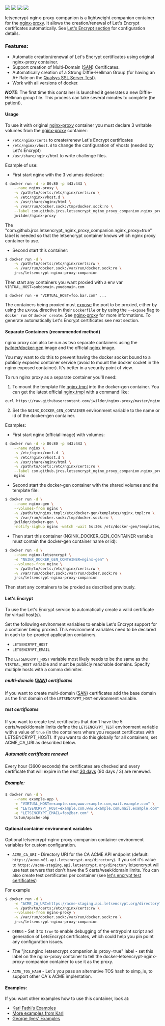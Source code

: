 [![](https://images.microbadger.com/badges/version/jrcs/letsencrypt-nginx-proxy-companion.svg)](https://hub.docker.com/r/jrcs/letsencrypt-nginx-proxy-companion "Click to view the image on Docker Hub")
[![](https://images.microbadger.com/badges/image/jrcs/letsencrypt-nginx-proxy-companion.svg)](https://hub.docker.com/r/jrcs/letsencrypt-nginx-proxy-companion "Click to view the image on Docker Hub")
[![](https://img.shields.io/docker/stars/jrcs/letsencrypt-nginx-proxy-companion.svg)](https://hub.docker.com/r/jrcs/letsencrypt-nginx-proxy-companion "Click to view the image on Docker Hub")
[![](https://img.shields.io/docker/pulls/jrcs/letsencrypt-nginx-proxy-companion.svg)](https://hub.docker.com/r/jrcs/letsencrypt-nginx-proxy-companion "Click to view the image on Docker Hub")

letsencrypt-nginx-proxy-companion is a lightweight companion container for the [nginx-proxy](https://github.com/jwilder/nginx-proxy). It allows the creation/renewal of Let's Encrypt certificates automatically. See [Let's Encrypt section](#lets-encrypt) for configuration details.

### Features:
* Automatic creation/renewal of Let's Encrypt certificates using original nginx-proxy container.
* Support creation of Multi-Domain ([SAN](https://www.digicert.com/subject-alternative-name.htm)) Certificates.
* Automatically creation of a Strong Diffie-Hellman Group (for having an A+ Rate on the [Qualsys SSL Server Test](https://www.ssllabs.com/ssltest/)).
* Work with all versions of docker.

***NOTE***: The first time this container is launched it generates a new Diffie-Hellman group file. This process can take several minutes to complete (be patient).

#### Usage

To use it with original [nginx-proxy](https://github.com/jwilder/nginx-proxy) container you must declare 3 writable volumes from the [nginx-proxy](https://github.com/jwilder/nginx-proxy) container:
* `/etc/nginx/certs` to create/renew Let's Encrypt certificates
* `/etc/nginx/vhost.d` to change the configuration of vhosts (needed by Let's Encrypt)
* `/usr/share/nginx/html` to write challenge files.

Example of use:

* First start nginx with the 3 volumes declared:
```bash
$ docker run -d -p 80:80 -p 443:443 \
    --name nginx-proxy \
    -v /path/to/certs:/etc/nginx/certs:ro \
    -v /etc/nginx/vhost.d \
    -v /usr/share/nginx/html \
    -v /var/run/docker.sock:/tmp/docker.sock:ro \
    --label com.github.jrcs.letsencrypt_nginx_proxy_companion.nginx_proxy=true \
    jwilder/nginx-proxy
```
The "com.github.jrcs.letsencrypt_nginx_proxy_companion.nginx_proxy=true" label is needed so that the letsencrypt container knows which nginx proxy container to use.

* Second start this container:
```bash
$ docker run -d \
    -v /path/to/certs:/etc/nginx/certs:rw \
    -v /var/run/docker.sock:/var/run/docker.sock:ro \
    jrcs/letsencrypt-nginx-proxy-companion
```

Then start any containers you want proxied with a env var `VIRTUAL_HOST=subdomain.youdomain.com`

    $ docker run -e "VIRTUAL_HOST=foo.bar.com" ...

The containers being proxied must [expose](https://docs.docker.com/reference/run/#expose-incoming-ports) the port to be proxied, either by using the `EXPOSE` directive in their `Dockerfile` or by using the `--expose` flag to `docker run` or `docker create`. See [nginx-proxy](https://github.com/jwilder/nginx-proxy) for more informations. To generate automatically Let's Encrypt certificates see next section.

#### Separate Containers (recommended method)
nginx proxy can also be run as two separate containers using the [jwilder/docker-gen](https://github.com/jwilder/docker-gen)
image and the official [nginx](https://hub.docker.com/_/nginx/) image.

You may want to do this to prevent having the docker socket bound to a publicly exposed container service (avoid to mount the docker socket in the nginx exposed container). It's better in a security point of view.

To run nginx proxy as a separate container you'll need:

1) To mount the template file [nginx.tmpl](https://github.com/jwilder/nginx-proxy/blob/master/nginx.tmpl) into the docker-gen container. You can get the latest official [nginx.tmpl](https://github.com/jwilder/nginx-proxy/blob/master/nginx.tmpl) with a command like:
```bash
curl https://raw.githubusercontent.com/jwilder/nginx-proxy/master/nginx.tmpl > /path/to/nginx.tmpl
```

2) Set the `NGINX_DOCKER_GEN_CONTAINER` environment variable to the name or id of the docker-gen container.

Examples:

* First start nginx (official image) with volumes:
```bash
$ docker run -d -p 80:80 -p 443:443 \
    --name nginx \
    -v /etc/nginx/conf.d  \
    -v /etc/nginx/vhost.d \
    -v /usr/share/nginx/html \
    -v /path/to/certs:/etc/nginx/certs:ro \
    --label com.github.jrcs.letsencrypt_nginx_proxy_companion.nginx_proxy=truee \
    nginx
```

* Second start the docker-gen container with the shared volumes and the template file:
```bash
$ docker run -d \
    --name nginx-gen \
    --volumes-from nginx \
    -v /path/to/nginx.tmpl:/etc/docker-gen/templates/nginx.tmpl:ro \
    -v /var/run/docker.sock:/tmp/docker.sock:ro \
    jwilder/docker-gen \
    -notify-sighup nginx -watch -wait 5s:30s /etc/docker-gen/templates/nginx.tmpl /etc/nginx/conf.d/default.conf
```

* Then start this container (NGINX_DOCKER_GEN_CONTAINER variable must contain the docker-gen container name or id):
```bash
$ docker run -d \
    --name nginx-letsencrypt \
    -e "NGINX_DOCKER_GEN_CONTAINER=nginx-gen" \
    --volumes-from nginx \
    -v /path/to/certs:/etc/nginx/certs:rw \
    -v /var/run/docker.sock:/var/run/docker.sock:ro \
    jrcs/letsencrypt-nginx-proxy-companion
```
Then start any containers to be proxied as described previously.

#### Let's Encrypt

To use the Let's Encrypt service to automatically create a valid certificate for virtual host(s).

Set the following environment variables to enable Let's Encrypt support for a container being proxied. This environment variables need to be declared in each to-be-proxied application containers.

- `LETSENCRYPT_HOST`
- `LETSENCRYPT_EMAIL`

The `LETSENCRYPT_HOST` variable most likely needs to be the same as the `VIRTUAL_HOST` variable and must be publicly reachable domains. Specify multiple hosts with a comma delimiter.

##### multi-domain ([SAN](https://www.digicert.com/subject-alternative-name.htm)) certificates
If you want to create multi-domain ([SAN](https://www.digicert.com/subject-alternative-name.htm)) certificates add the base domain as the first domain of the `LETSENCRYPT_HOST` environment variable.

##### test certificates
If you want to create test certificates that don't have the 5 certs/week/domain limits define the `LETSENCRYPT_TEST` environment variable with a value of `true` (in the containers where you request certificates with LETSENCRYPT_HOST). If you want to do this globally for all containers, set ACME_CA_URI as described below.

##### Automatic certificate renewal
Every hour (3600 seconds) the certificates are checked and every certificate that will expire in the next [30 days](https://github.com/kuba/simp_le/blob/ecf4290c4f7863bb5427b50cdd78bc3a5df79176/simp_le.py#L72) (90 days / 3) are renewed.

##### Example:
```bash
$ docker run -d \
    --name example-app \
    -e "VIRTUAL_HOST=example.com,www.example.com,mail.example.com" \
    -e "LETSENCRYPT_HOST=example.com,www.example.com,mail.example.com" \
    -e "LETSENCRYPT_EMAIL=foo@bar.com" \
    tutum/apache-php
```

#### Optional container environment variables

Optional letsencrypt-nginx-proxy-companion container environment variables for custom configuration.

* `ACME_CA_URI` - Directory URI for the CA ACME API endpoint (default: ``https://acme-v01.api.letsencrypt.org/directory``). If you set it's value to `https://acme-staging.api.letsencrypt.org/directory` letsencrypt will use test servers that don't have the 5 certs/week/domain limits. You can also create test certificates per container (see [let's encrypt test certificates](https://github.com/JrCs/docker-letsencrypt-nginx-proxy-companion/blob/doc/README.md#test-certificates))

For example

```bash
$ docker run -d \
    -e "ACME_CA_URI=https://acme-staging.api.letsencrypt.org/directory" \
    -v /path/to/certs:/etc/nginx/certs:rw \
    --volumes-from nginx-proxy \
    -v /var/run/docker.sock:/var/run/docker.sock:ro \
    jrcs/letsencrypt-nginx-proxy-companion
```

* `DEBUG` - Set it to `true` to enable debugging of the entrypoint script and generation of LetsEncrypt certificates, which could help you pin point any configuration issues.

* The "jrcs.nginx_letsencrypt_companion.is_proxy=true" label - set this label on the nginx-proxy container to tell the docker-letsencrypt-nginx-proxy-companion container to use it as the proxy.

* `ACME_TOS_HASH` - Let´s you pass an alternative TOS hash to simp_le, to support other CA´s ACME implentation.

#### Examples:

If you want other examples how to use this container, look at: 

* [Karl Fathi's Examples](https://github.com/fatk/docker-letsencrypt-nginx-proxy-companion-examples)
* [More examples from Karl](https://github.com/pixelfordinner/pixelcloud-docker-apps/tree/master/nginx-proxy)
* [George Ilyes' Examples](https://github.com/gilyes/docker-nginx-letsencrypt-sample) 
